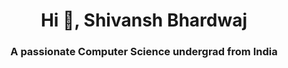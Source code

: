 <h1 align="center">Hi 👋, Shivansh Bhardwaj</h1>
<h3 align="center">A passionate Computer Science undergrad from India</h3>


